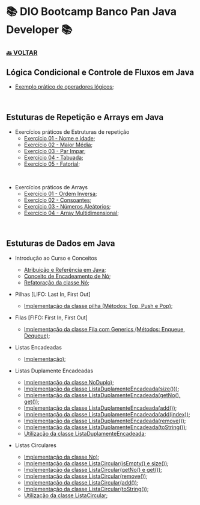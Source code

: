 # 📚 DIO Bootcamp Banco Pan Java Developer 📚

### [🔙 **VOLTAR**](../../../../../)

## **Lógica Condicional e Controle de Fluxos em Java**

- [Exemplo prático de operadores lógicos](/Bootcamp-Banco-Pan-Java-%20Developer/Modulo-2/Logica-Condicional-Controle-de-Fluxos-em-Java/Exercicios/untitled/src/Main.java);

&nbsp;

## **Estuturas de Repetição e Arrays em Java**

- Exercícios práticos de Estruturas de repetição
  - [Exercício 01 - Nome e idade](/Bootcamp-Banco-Pan-Java-%20Developer/Modulo-2/Estruturas-de-Repeticao-e-Arrays-em-Java/loops-e-arrays/src/Main.java);
  - [Exercício 02 - Maior Média](/Bootcamp-Banco-Pan-Java-%20Developer/Modulo-2/Estruturas-de-Repeticao-e-Arrays-em-Java/loops-e-arrays/src/MaiorMedia.java);
  - [Exercício 03 - Par Impar](/Bootcamp-Banco-Pan-Java-%20Developer/Modulo-2/Estruturas-de-Repeticao-e-Arrays-em-Java/loops-e-arrays/src/ParImpar.java);
  - [Exercício 04 - Tabuada](/Bootcamp-Banco-Pan-Java-%20Developer/Modulo-2/Estruturas-de-Repeticao-e-Arrays-em-Java/loops-e-arrays/src/Tabuada.java);
  - [Exercício 05 - Fatorial](/Bootcamp-Banco-Pan-Java-%20Developer/Modulo-2/Estruturas-de-Repeticao-e-Arrays-em-Java/loops-e-arrays/src/Fatorial.java);

&nbsp;

- Exercícios práticos de Arrays
  - [Exercício 01 - Ordem Inversa](/Bootcamp-Banco-Pan-Java-%20Developer/Modulo-2/Estruturas-de-Repeticao-e-Arrays-em-Java/loops-e-arrays/src/OrdermInversa.java);
  - [Exercício 02 - Consoantes](/Bootcamp-Banco-Pan-Java-%20Developer/Modulo-2/Estruturas-de-Repeticao-e-Arrays-em-Java/loops-e-arrays/src/Consoantes.java);
  - [Exercício 03 - Números Aleátorios](/Bootcamp-Banco-Pan-Java-%20Developer/Modulo-2/Estruturas-de-Repeticao-e-Arrays-em-Java/loops-e-arrays/src/NumerosAleatorios.java);
  - [Exercício 04 - Array Multidimensional](/Bootcamp-Banco-Pan-Java-%20Developer/Modulo-2/Estruturas-de-Repeticao-e-Arrays-em-Java/loops-e-arrays/src/ArraysMultidimensionais.java);

&nbsp;

## **Estuturas de Dados em Java**

- Introdução ao Curso e Conceitos
  - [Atribuição e Referência em Java](/Bootcamp-Banco-Pan-Java-%20Developer/Modulo-2/Estruturas-de-Dados-em-Java/estrutura-de-dados/src/com/projeto/atribuicaoereferencia/Main.java);
  - [Conceito de Encadeamento de Nó](/Bootcamp-Banco-Pan-Java-%20Developer/Modulo-2/Estruturas-de-Dados-em-Java/projetoNo/src/com/projetono/Main.java);
  - [Refatoração da classe Nó](/Bootcamp-Banco-Pan-Java-%20Developer/Modulo-2/Estruturas-de-Dados-em-Java/projtoNoRef/src/com/projetono/Main.java);

- Pilhas [LIFO: Last In, First Out]
  - [Implementação da classe pilha (Métodos: Top, Push e Pop)](/Bootcamp-Banco-Pan-Java-%20Developer/Modulo-2/Estruturas-de-Dados-em-Java/pilha/src/one/digitalinovation/);

- Filas [FIFO: First In, First Out]
  - [Implementação da classe Fila com Generics (Métodos: Enqueue, Dequeue)](/Bootcamp-Banco-Pan-Java-%20Developer/Modulo-2/Estruturas-de-Dados-em-Java/fila/src/one/digitalinovation/);

- Listas Encadeadas
  - [Implementação)](/Bootcamp-Banco-Pan-Java-%20Developer/Modulo-2/Estruturas-de-Dados-em-Java/listaEncadeada/src/one/digitalInovation/);

- Listas Duplamente Encadeadas
  - [Implementação da classe NoDuplo)](https://github.com/LuizMiguelSR/DIO-Bootcamps/blob/3c9fdb0bb5b5acc70bc96a295a62a518c3f85077/Bootcamp-Banco-Pan-Java-%20Developer/Modulo-2/Estruturas-de-Dados-em-Java/ListaDuplaEncadeada/src/one/digitaInovation/NoDuplo.java);
  - [Implementação da classe ListaDuplamenteEncadeada(size()))](https://github.com/LuizMiguelSR/DIO-Bootcamps/blob/876aa84a9e3226beb7c0626a82b8d8d96d03f052/Bootcamp-Banco-Pan-Java-%20Developer/Modulo-2/Estruturas-de-Dados-em-Java/ListaDuplaEncadeada/src/one/digitaInovation/ListaDuplamenteEncadeada.java);
  - [Implementação da classe ListaDuplamenteEncadeada(getNo(), get())](https://github.com/LuizMiguelSR/DIO-Bootcamps/blob/d208cdb15a0554aa96d72bbf853576f13eb7f48f/Bootcamp-Banco-Pan-Java-%20Developer/Modulo-2/Estruturas-de-Dados-em-Java/ListaDuplaEncadeada/src/one/digitaInovation/ListaDuplamenteEncadeada.java);
  - [Implementação da classe ListaDuplamenteEncadeada(add())](https://github.com/LuizMiguelSR/DIO-Bootcamps/blob/09a954c779ee951163177348ace109f521b7fa10/Bootcamp-Banco-Pan-Java-%20Developer/Modulo-2/Estruturas-de-Dados-em-Java/ListaDuplaEncadeada/src/one/digitaInovation/ListaDuplamenteEncadeada.java);
  - [Implementação da classe ListaDuplamenteEncadeada(add(index))](https://github.com/LuizMiguelSR/DIO-Bootcamps/blob/2c8830e5bdb397fb17d515ea8e6c054a836bdf80/Bootcamp-Banco-Pan-Java-%20Developer/Modulo-2/Estruturas-de-Dados-em-Java/ListaDuplaEncadeada/src/one/digitaInovation/ListaDuplamenteEncadeada.java);
  - [Implementação da classe ListaDuplamenteEncadeada(remove())](https://github.com/LuizMiguelSR/DIO-Bootcamps/blob/2ad70a16c0ef6f32e44dd21d76543e426b7d0873/Bootcamp-Banco-Pan-Java-%20Developer/Modulo-2/Estruturas-de-Dados-em-Java/ListaDuplaEncadeada/src/one/digitaInovation/ListaDuplamenteEncadeada.java);
  - [Implementação da classe ListaDuplamenteEncadeada(toString())](https://github.com/LuizMiguelSR/DIO-Bootcamps/blob/d61d85bf8e81e018d162ab567d22d2ed4e4605cf/Bootcamp-Banco-Pan-Java-%20Developer/Modulo-2/Estruturas-de-Dados-em-Java/ListaDuplaEncadeada/src/one/digitaInovation/ListaDuplamenteEncadeada.java);
  - [Utilização da classe ListaDuplamenteEncadeada](https://github.com/LuizMiguelSR/DIO-Bootcamps/blob/2c4752f9ecddedc1f0f774ce4710c9f76d32aa20/Bootcamp-Banco-Pan-Java-%20Developer/Modulo-2/Estruturas-de-Dados-em-Java/ListaDuplaEncadeada/src/one/digitaInovation/Main.java);

- Listas Circulares
  - [Implementação da classe No)](https://github.com/LuizMiguelSR/DIO-Bootcamps/blob/ada48a4fea402faf5e3ce10c4463d3869e7a4249/Bootcamp-Banco-Pan-Java-%20Developer/Modulo-2/Estruturas-de-Dados-em-Java/ListaCircular/src/one/digitalinnovation/No.java);
  - [Implementação da classe ListaCircular(isEmpty() e size())](https://github.com/LuizMiguelSR/DIO-Bootcamps/blob/292785cd17a45994bfe0e08d1dc114252b92f518/Bootcamp-Banco-Pan-Java-%20Developer/Modulo-2/Estruturas-de-Dados-em-Java/ListaCircular/src/one/digitalinnovation/ListaCircular.java);
  - [Implementação da classe ListaCircular(getNo() e get())](https://github.com/LuizMiguelSR/DIO-Bootcamps/blob/a8a1717ea3c868f42f96438c340613368a120ee2/Bootcamp-Banco-Pan-Java-%20Developer/Modulo-2/Estruturas-de-Dados-em-Java/ListaCircular/src/one/digitalinnovation/ListaCircular.java);
  - [Implementação da classe ListaCircular(remove())](https://github.com/LuizMiguelSR/DIO-Bootcamps/blob/3b31de4629cbb8b6862fad06405b25712fe990a5/Bootcamp-Banco-Pan-Java-%20Developer/Modulo-2/Estruturas-de-Dados-em-Java/ListaCircular/src/one/digitalinnovation/ListaCircular.java);
  - [Implementação da classe ListaCircular(add())](https://github.com/LuizMiguelSR/DIO-Bootcamps/blob/8d4ae62357f1ca5f094115b65e6d32520be0e695/Bootcamp-Banco-Pan-Java-%20Developer/Modulo-2/Estruturas-de-Dados-em-Java/ListaCircular/src/one/digitalinnovation/ListaCircular.java);
  - [Implementação da classe ListaCircular(toString())](https://github.com/LuizMiguelSR/DIO-Bootcamps/blob/9366e58e7b80a5c25345b33df84ad3d7f26ca4a7/Bootcamp-Banco-Pan-Java-%20Developer/Modulo-2/Estruturas-de-Dados-em-Java/ListaCircular/src/one/digitalinnovation/ListaCircular.java);
  - [Utilização da classe ListaCircular](https://github.com/LuizMiguelSR/DIO-Bootcamps/blob/9366e58e7b80a5c25345b33df84ad3d7f26ca4a7/Bootcamp-Banco-Pan-Java-%20Developer/Modulo-2/Estruturas-de-Dados-em-Java/ListaCircular/src/one/digitalinnovation/ListaCircular.java);
